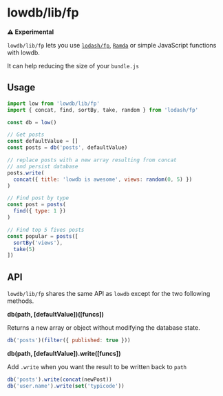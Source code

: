 # lowdb/lib/fp

__:warning: Experimental__

`lowdb/lib/fp` lets you use [`lodash/fp`](https://github.com/lodash/lodash/wiki/FP-Guide), [`Ramda`](https://github.com/ramda/ramda) or simple JavaScript functions with lowdb.

It can help reducing the size of your `bundle.js`

## Usage

```js
import low from 'lowdb/lib/fp'
import { concat, find, sortBy, take, random } from 'lodash/fp'

const db = low()

// Get posts
const defaultValue = []
const posts = db('posts', defaultValue)

// replace posts with a new array resulting from concat
// and persist database
posts.write(
  concat({ title: 'lowdb is awesome', views: random(0, 5) })
)

// Find post by type
const post = posts(
  find({ type: 1 })
)

// Find top 5 fives posts
const popular = posts([
  sortBy('views'),
  take(5)
])
```

## API

`lowdb/lib/fp` shares the same API as `lowdb` except for the two following methods.

__db(path, [defaultValue])([funcs])__

Returns a new array or object without modifying the database state.

```js
db('posts')(filter({ published: true }))
```

__db(path, [defaultValue]).write([funcs])__

Add `.write` when you want the result to be written back to `path`

```js
db('posts').write(concat(newPost))
db('user.name').write(set('typicode'))
```
